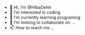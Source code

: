 - 👋 Hi, I’m @HibaDehh
- 👀 I’m interested in coding
- 🌱 I’m currently learning programing
- 💞️ I’m looking to collaborate on ...
- 📫 How to reach me ...

<!---
HibaDehh/HibaDehh is a ✨ special ✨ repository because its `README.md` (this file) appears on your GitHub profile.
You can click the Preview link to take a look at your changes.
--->
